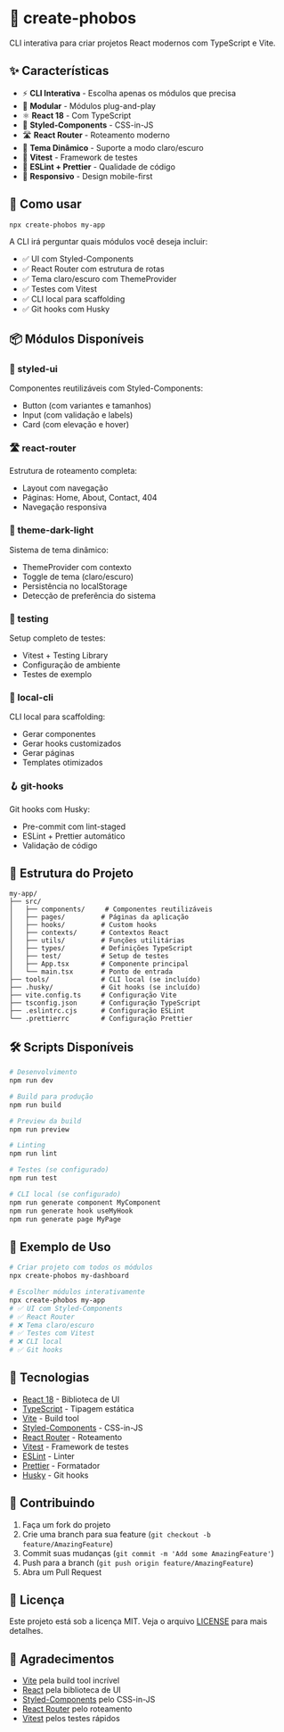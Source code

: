 # 🚀 create-phobos

CLI interativa para criar projetos React modernos com TypeScript e Vite.

## ✨ Características

- ⚡ **CLI Interativa** - Escolha apenas os módulos que precisa
- 🧩 **Modular** - Módulos plug-and-play
- ⚛️ **React 18** - Com TypeScript
- 🎨 **Styled-Components** - CSS-in-JS
- 🛣️ **React Router** - Roteamento moderno
- 🌙 **Tema Dinâmico** - Suporte a modo claro/escuro
- 🧪 **Vitest** - Framework de testes
- 🔧 **ESLint + Prettier** - Qualidade de código
- 📱 **Responsivo** - Design mobile-first

## 🚀 Como usar

```bash
npx create-phobos my-app
```

A CLI irá perguntar quais módulos você deseja incluir:

- ✅ UI com Styled-Components
- ✅ React Router com estrutura de rotas
- ✅ Tema claro/escuro com ThemeProvider
- ✅ Testes com Vitest
- ✅ CLI local para scaffolding
- ✅ Git hooks com Husky

## 📦 Módulos Disponíveis

### 🎨 styled-ui
Componentes reutilizáveis com Styled-Components:
- Button (com variantes e tamanhos)
- Input (com validação e labels)
- Card (com elevação e hover)

### 🛣️ react-router
Estrutura de roteamento completa:
- Layout com navegação
- Páginas: Home, About, Contact, 404
- Navegação responsiva

### 🌙 theme-dark-light
Sistema de tema dinâmico:
- ThemeProvider com contexto
- Toggle de tema (claro/escuro)
- Persistência no localStorage
- Detecção de preferência do sistema

### 🧪 testing
Setup completo de testes:
- Vitest + Testing Library
- Configuração de ambiente
- Testes de exemplo

### 🔧 local-cli
CLI local para scaffolding:
- Gerar componentes
- Gerar hooks customizados
- Gerar páginas
- Templates otimizados

### 🪝 git-hooks
Git hooks com Husky:
- Pre-commit com lint-staged
- ESLint + Prettier automático
- Validação de código

## 📁 Estrutura do Projeto

```
my-app/
├── src/
│   ├── components/     # Componentes reutilizáveis
│   ├── pages/         # Páginas da aplicação
│   ├── hooks/         # Custom hooks
│   ├── contexts/      # Contextos React
│   ├── utils/         # Funções utilitárias
│   ├── types/         # Definições TypeScript
│   ├── test/          # Setup de testes
│   ├── App.tsx        # Componente principal
│   └── main.tsx       # Ponto de entrada
├── tools/             # CLI local (se incluído)
├── .husky/            # Git hooks (se incluído)
├── vite.config.ts     # Configuração Vite
├── tsconfig.json      # Configuração TypeScript
├── .eslintrc.cjs      # Configuração ESLint
└── .prettierrc        # Configuração Prettier
```

## 🛠️ Scripts Disponíveis

```bash
# Desenvolvimento
npm run dev

# Build para produção
npm run build

# Preview da build
npm run preview

# Linting
npm run lint

# Testes (se configurado)
npm run test

# CLI local (se configurado)
npm run generate component MyComponent
npm run generate hook useMyHook
npm run generate page MyPage
```

## 🎯 Exemplo de Uso

```bash
# Criar projeto com todos os módulos
npx create-phobos my-dashboard

# Escolher módulos interativamente
npx create-phobos my-app
# ✅ UI com Styled-Components
# ✅ React Router
# ❌ Tema claro/escuro
# ✅ Testes com Vitest
# ❌ CLI local
# ✅ Git hooks
```

## 🔧 Tecnologias

- [React 18](https://reactjs.org/) - Biblioteca de UI
- [TypeScript](https://www.typescriptlang.org/) - Tipagem estática
- [Vite](https://vitejs.dev/) - Build tool
- [Styled-Components](https://styled-components.com/) - CSS-in-JS
- [React Router](https://reactrouter.com/) - Roteamento
- [Vitest](https://vitest.dev/) - Framework de testes
- [ESLint](https://eslint.org/) - Linter
- [Prettier](https://prettier.io/) - Formatador
- [Husky](https://typicode.github.io/husky/) - Git hooks

## 🤝 Contribuindo

1. Faça um fork do projeto
2. Crie uma branch para sua feature (`git checkout -b feature/AmazingFeature`)
3. Commit suas mudanças (`git commit -m 'Add some AmazingFeature'`)
4. Push para a branch (`git push origin feature/AmazingFeature`)
5. Abra um Pull Request

## 📄 Licença

Este projeto está sob a licença MIT. Veja o arquivo [LICENSE](LICENSE) para mais detalhes.

## 🙏 Agradecimentos

- [Vite](https://vitejs.dev/) pela build tool incrível
- [React](https://reactjs.org/) pela biblioteca de UI
- [Styled-Components](https://styled-components.com/) pelo CSS-in-JS
- [React Router](https://reactrouter.com/) pelo roteamento
- [Vitest](https://vitest.dev/) pelos testes rápidos 